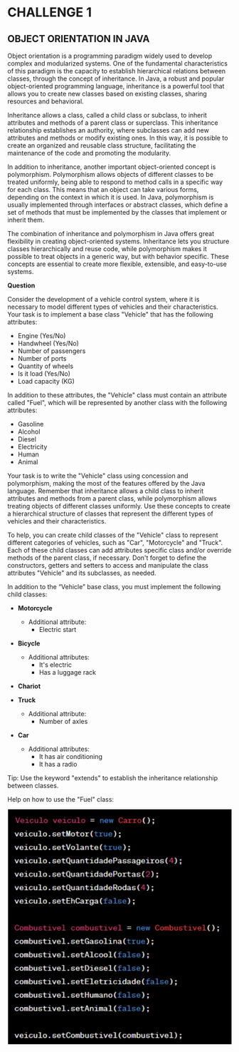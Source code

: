 # CHALLENGE 1

## OBJECT ORIENTATION IN JAVA

Object orientation is a programming paradigm widely used to develop complex and modularized systems. One of the fundamental characteristics of this paradigm is the capacity to establish hierarchical relations between classes, through the concept of inheritance. In Java, a robust and popular object-oriented programming language, inheritance is a powerful tool that allows you to create new classes based on existing classes, sharing resources and behavioral.

Inheritance allows a class, called a child class or subclass, to inherit attributes and methods of a parent class or superclass. This inheritance relationship establishes an authority, where subclasses can add new attributes and methods or modify existing ones. In this way, it is possible to create an organized and reusable class structure, facilitating the maintenance of the code and promoting the modularity.

In addition to inheritance, another important object-oriented concept is polymorphism. Polymorphism allows objects of different classes to be treated uniformly, being able to respond to method calls in a specific way for each class. This means that an object can take various forms, depending on the context in which it is used. In Java, polymorphism is usually implemented through interfaces or abstract classes, which define a set of methods that must be implemented by the classes that implement or inherit them.

The combination of inheritance and polymorphism in Java offers great flexibility in creating object-oriented systems. Inheritance lets you structure classes hierarchically and reuse code, while polymorphism makes it possible to treat objects in a generic way, but with behavior specific. These concepts are essential to create more flexible, extensible, and easy-to-use systems.

**Question**

Consider the development of a vehicle control system, where it is necessary to model different types of vehicles and their characteristics. Your task is to implement a base class "Vehicle" that has the following attributes:

- Engine (Yes/No)
- Handwheel (Yes/No)
- Number of passengers
- Number of ports
- Quantity of wheels
- Is it load (Yes/No)
- Load capacity (KG)

In addition to these attributes, the "Vehicle" class must contain an attribute called "Fuel", which will be represented by another class with the following attributes:

- Gasoline
- Alcohol
- Diesel
- Electricity
- Human
- Animal

Your task is to write the "Vehicle" class using concession and polymorphism, making the most of the features offered by the Java language. Remember that inheritance allows a child class to inherit attributes and methods from a parent class, while polymorphism allows treating objects of different classes uniformly. Use these concepts to create a hierarchical structure of classes that represent the different types of vehicles and their characteristics.

To help, you can create child classes of the "Vehicle" class to represent different categories of vehicles, such as "Car", "Motorcycle" and "Truck". Each of these child classes can add attributes specific class and/or override methods of the parent class, if necessary. Don't forget to define the constructors, getters and setters to access and manipulate the class attributes "Vehicle" and its subclasses, as needed.

In addition to the “Vehicle” base class, you must implement the following child classes:

- **Motorcycle**

  - Additional attribute:
    - Electric start

- **Bicycle**

  - Additional attributes:
    - It's electric
    - Has a luggage rack

- **Chariot**

- **Truck**

  - Additional attribute:
    - Number of axles

- **Car**

  - Additional attributes:
    - It has air conditioning
    - It has a radio

Tip: Use the keyword "extends" to establish the inheritance relationship between classes.

Help on how to use the "Fuel" class:

![Fuel Class](https://github.com/ualaci/ChallengeVeiculos/blob/3d21cf069b031db3a31ddf1a9adae8b78366b292/challenge1.png)
